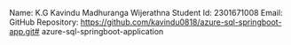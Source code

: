 Name: K.G Kavindu Madhuranga Wijerathna
Student Id: 2301671008
Email: 
GitHub Repository: https://github.com/kavindu0818/azure-sql-springboot-app.git#   a z u r e - s q l - s p r i n g b o o t - a p p l i c a t i o n  
 